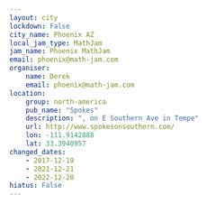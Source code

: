 ```yaml
---
layout: city
lockdown: False
city_name: Phoenix AZ
local_jam_type: MathJam
jam_name: Phoenix MathJam
email: phoenix@math-jam.com
organiser:
    name: Derek
    email: phoenix@math-jam.com
location:
    group: north-america
    pub_name: "Spokes"
    description: ", on E Southern Ave in Tempe"
    url: http://www.spokesonsouthern.com/
    lon: -111.9142888
    lat: 33.3940957
changed_dates:
    - 2017-12-19
    - 2021-12-21
    - 2022-12-20
hiatus: False
---
```

